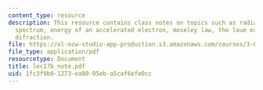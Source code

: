 ```yaml
---
content_type: resource
description: This resource contains class notes on topics such as radiation, electromagnetic
  spectrum, energy of an accelerated electron, moseley law, the laue experiment, and
  difraction.
file: https://ol-ocw-studio-app-production.s3.amazonaws.com/courses/3-012-fundamentals-of-materials-science-fall-2005/1fc3f9b01273ea8095eba5caf6efe0cc_lec17b_note.pdf
file_type: application/pdf
resourcetype: Document
title: lec17b_note.pdf
uid: 1fc3f9b0-1273-ea80-95eb-a5caf6efe0cc
---
```

